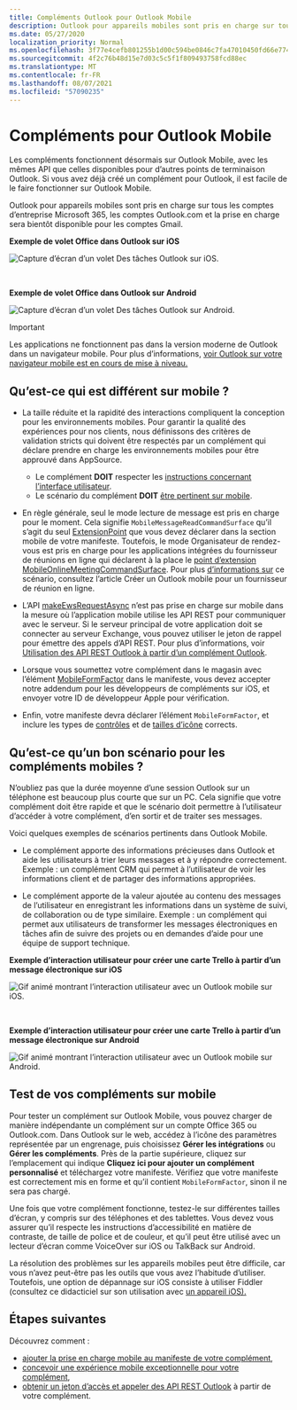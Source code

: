 ```yaml
---
title: Compléments Outlook pour Outlook Mobile
description: Outlook pour appareils mobiles sont pris en charge sur tous les comptes d’entreprise Microsoft 365, les comptes Outlook.com et la prise en charge sera bientôt disponible pour les comptes Gmail.
ms.date: 05/27/2020
localization_priority: Normal
ms.openlocfilehash: 3f77e4cefb801255b1d00c594be0846c7fa47010450fd66e7744b185e2f3c7c6
ms.sourcegitcommit: 4f2c76b48d15e7d03c5c5f1f809493758fcd88ec
ms.translationtype: MT
ms.contentlocale: fr-FR
ms.lasthandoff: 08/07/2021
ms.locfileid: "57090235"
---
```

# <a name="add-ins-for-outlook-mobile"></a>Compléments pour Outlook Mobile

Les compléments fonctionnent désormais sur Outlook Mobile, avec les mêmes API que celles disponibles pour d’autres points de terminaison Outlook. Si vous avez déjà créé un complément pour Outlook, il est facile de le faire fonctionner sur Outlook Mobile.

Outlook pour appareils mobiles sont pris en charge sur tous les comptes d’entreprise Microsoft 365, les comptes Outlook.com et la prise en charge sera bientôt disponible pour les comptes Gmail.

**Exemple de volet Office dans Outlook sur iOS**

![Capture d’écran d’un volet Des tâches Outlook sur iOS.](../images/outlook-mobile-addin-taskpane.png)

<br/>

**Exemple de volet Office dans Outlook sur Android**

![Capture d’écran d’un volet Des tâches Outlook sur Android.](../images/outlook-mobile-addin-taskpane-android.png)

> [!IMPORTANT]
> Les applications ne fonctionnent pas dans la version moderne de Outlook dans un navigateur mobile. Pour plus d’informations, [voir Outlook sur votre navigateur mobile est en cours de mise à niveau.](https://techcommunity.microsoft.com/t5/outlook-blog/outlook-on-your-mobile-browser-is-being-upgraded/ba-p/1125816)

## <a name="whats-different-on-mobile"></a>Qu’est-ce qui est différent sur mobile ?

- La taille réduite et la rapidité des interactions compliquent la conception pour les environnements mobiles. Pour garantir la qualité des expériences pour nos clients, nous définissons des critères de validation stricts qui doivent être respectés par un complément qui déclare prendre en charge les environnements mobiles pour être approuvé dans AppSource.
  - Le complément **DOIT** respecter les [instructions concernant l’interface utilisateur](outlook-addin-design.md).
  - Le scénario du complément **DOIT** [être pertinent sur mobile](#what-makes-a-good-scenario-for-mobile-add-ins).

- En règle générale, seul le mode lecture de message est pris en charge pour le moment. Cela signifie `MobileMessageReadCommandSurface` qu’il s’agit du seul [ExtensionPoint](../reference/manifest/extensionpoint.md#mobilemessagereadcommandsurface) que vous devez déclarer dans la section mobile de votre manifeste. Toutefois, le mode Organisateur de rendez-vous est pris en charge pour les applications intégrées du fournisseur de réunions en ligne qui déclarent à la place le [point d’extension MobileOnlineMeetingCommandSurface](../reference/manifest/extensionpoint.md#mobileonlinemeetingcommandsurface). Pour plus [d’informations sur](online-meeting.md) ce scénario, consultez l’article Créer un Outlook mobile pour un fournisseur de réunion en ligne.

- L’API [makeEwsRequestAsync](../reference/objectmodel/preview-requirement-set/office.context.mailbox.md#methods) n’est pas prise en charge sur mobile dans la mesure où l’application mobile utilise les API REST pour communiquer avec le serveur. Si le serveur principal de votre application doit se connecter au serveur Exchange, vous pouvez utiliser le jeton de rappel pour émettre des appels d’API REST. Pour plus d’informations, voir [Utilisation des API REST Outlook à partir d’un complément Outlook](use-rest-api.md).

- Lorsque vous soumettez votre complément dans le magasin avec l’élément [MobileFormFactor](../reference/manifest/mobileformfactor.md) dans le manifeste, vous devez accepter notre addendum pour les développeurs de compléments sur iOS, et envoyer votre ID de développeur Apple pour vérification.

- Enfin, votre manifeste devra déclarer l’élément `MobileFormFactor`, et inclure les types de [contrôles](../reference/manifest/control.md) et de [tailles d’icône](../reference/manifest/icon.md) corrects.

## <a name="what-makes-a-good-scenario-for-mobile-add-ins"></a>Qu’est-ce qu’un bon scénario pour les compléments mobiles ?

N’oubliez pas que la durée moyenne d’une session Outlook sur un téléphone est beaucoup plus courte que sur un PC. Cela signifie que votre complément doit être rapide et que le scénario doit permettre à l’utilisateur d’accéder à votre complément, d’en sortir et de traiter ses messages.

Voici quelques exemples de scénarios pertinents dans Outlook Mobile.

- Le complément apporte des informations précieuses dans Outlook et aide les utilisateurs à trier leurs messages et à y répondre correctement. Exemple : un complément CRM qui permet à l’utilisateur de voir les informations client et de partager des informations appropriées.

- Le complément apporte de la valeur ajoutée au contenu des messages de l’utilisateur en enregistrant les informations dans un système de suivi, de collaboration ou de type similaire. Exemple : un complément qui permet aux utilisateurs de transformer les messages électroniques en tâches afin de suivre des projets ou en demandes d’aide pour une équipe de support technique.

**Exemple d’interaction utilisateur pour créer une carte Trello à partir d’un message électronique sur iOS**

![Gif animé montrant l’interaction utilisateur avec un Outlook mobile sur iOS.](../images/outlook-mobile-addin-interaction.gif)

<br/>

**Exemple d’interaction utilisateur pour créer une carte Trello à partir d’un message électronique sur Android**

![Gif animé montrant l’interaction utilisateur avec un Outlook mobile sur Android.](../images/outlook-mobile-addin-interaction-android.gif)

## <a name="testing-your-add-ins-on-mobile"></a>Test de vos compléments sur mobile

Pour tester un complément sur Outlook Mobile, vous pouvez charger de manière indépendante un complément sur un compte Office 365 ou Outlook.com. Dans Outlook sur le web, accédez à l’icône des paramètres représentée par un engrenage, puis choisissez **Gérer les intégrations** ou **Gérer les compléments**. Près de la partie supérieure, cliquez sur l’emplacement qui indique **Cliquez ici pour ajouter un complément personnalisé** et téléchargez votre manifeste. Vérifiez que votre manifeste est correctement mis en forme et qu’il contient `MobileFormFactor`, sinon il ne sera pas chargé.

Une fois que votre complément fonctionne, testez-le sur différentes tailles d’écran, y compris sur des téléphones et des tablettes. Vous devez vous assurer qu’il respecte les instructions d’accessibilité en matière de contraste, de taille de police et de couleur, et qu’il peut être utilisé avec un lecteur d’écran comme VoiceOver sur iOS ou TalkBack sur Android.

La résolution des problèmes sur les appareils mobiles peut être difficile, car vous n’avez peut-être pas les outils que vous avez l’habitude d’utiliser. Toutefois, une option de dépannage sur iOS consiste à utiliser Fiddler (consultez ce didacticiel sur son utilisation avec [un appareil iOS).](https://www.telerik.com/blogs/using-fiddler-with-apple-ios-devices)

## <a name="next-steps"></a>Étapes suivantes

Découvrez comment :

- [ajouter la prise en charge mobile au manifeste de votre complément](add-mobile-support.md),
- [concevoir une expérience mobile exceptionnelle pour votre complément](outlook-addin-design.md),
- [obtenir un jeton d’accès et appeler des API REST Outlook](use-rest-api.md) à partir de votre complément.
